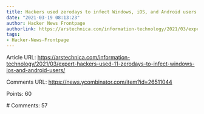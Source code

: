 ```yaml
---
title: Hackers used zerodays to infect Windows, iOS, and Android users
date: "2021-03-19 08:13:23"
author: Hacker News Frontpage
authorlink: https://arstechnica.com/information-technology/2021/03/expert-hackers-used-11-zerodays-to-infect-windows-ios-and-android-users/
tags:
- Hacker-News-Frontpage
---
```


<p>Article URL: <a href="https://arstechnica.com/information-technology/2021/03/expert-hackers-used-11-zerodays-to-infect-windows-ios-and-android-users/">https://arstechnica.com/information-technology/2021/03/expert-hackers-used-11-zerodays-to-infect-windows-ios-and-android-users/</a></p>
<p>Comments URL: <a href="https://news.ycombinator.com/item?id=26511044">https://news.ycombinator.com/item?id=26511044</a></p>
<p>Points: 60</p>
<p># Comments: 57</p>
